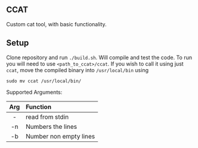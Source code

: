## CCAT

Custom cat tool, with basic functionality.

## Setup

Clone repository and run `./build.sh`. Will compile and test the code. 
To run you will need to use `<path_to_ccat>/ccat`. If you wish to call it using just `ccat`, move the compiled binary into `/usr/local/bin` using 
```
sudo mv ccat /usr/local/bin/
```

Supported Arguments:

| Arg | Function |
|:---:|:-------- |
| - | read from stdin |
| -n | Numbers the lines |
| -b | Number non empty lines |